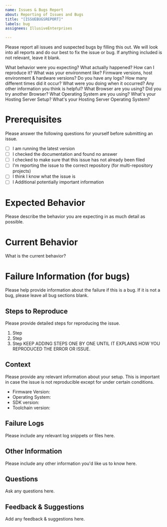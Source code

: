 ```yaml
---
name: Issues & Bugs Report
about: Reporting of Issues and Bugs
title: "[ISSUEBUGSREPORT]"
labels: bug
assignees: IllusiveEnterprises

---
```


Please report all issues and suspected bugs by filling this out. We will look into all reports and do our best to fix the issue or bug. If anything included is not relevant, leave it blank.

What behavior were you expecting?
What actually happened?
How can I reproduce it?
What was your environment like?
Firmware versions, host environment & hardware versions?
Do you have any logs?
How many different times did it occur?
 What were you doing when it occurred?
Any other information you think is helpful?
What Browser are you using?
Did you try another Browser?
What Operating System are you using?
What's your Hosting Server Setup?
What's your Hosting Server Operating System?

# Prerequisites

Please answer the following questions for yourself before submitting an issue. 

- [ ] I am running the latest version
- [ ] I checked the documentation and found no answer
- [ ] I checked to make sure that this issue has not already been filed
- [ ] I'm reporting the issue to the correct repository (for multi-repository projects)
- [ ] I think I know what the issue is
- [ ] I Additional potentially important information

# Expected Behavior

Please describe the behavior you are expecting in as much detail as possible.

# Current Behavior

What is the current behavior?

# Failure Information (for bugs)

Please help provide information about the failure if this is a bug. If it is not a bug, please leave all bug sections blank.


## Steps to Reproduce

Please provide detailed steps for reproducing the issue.

1. Step
2. Step
3. Step
KEEP ADDING STEPS ONE BY ONE UNTIL IT EXPLAINS HOW YOU REPRODUCED THE ERROR OR ISSUE.

## Context

Please provide any relevant information about your setup. This is important in case the issue is not reproducible except for under certain conditions.

* Firmware Version:
* Operating System:
* SDK version:
* Toolchain version:

## Failure Logs

Please include any relevant log snippets or files here.


## Other Information

Please include any other information you'd like us to know here.


## Questions

Ask any questions here.

## Feedback & Suggestions

Add any feedback & suggestions here.
